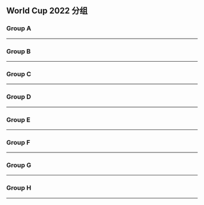 ## World Cup 2022 分组

### Group A

<CardGroup>
  <StateCard state="qa" />
  <StateCard state="ec" />
  <StateCard state="sn" />
  <StateCard state="nl" />
</CardGroup>

---

### Group B

<CardGroup>
<StateCard state="gb-eng" />
<StateCard state="ir" />
<StateCard state="us" />
<StateCard state="gb-wls" />
</CardGroup>

---

### Group C

<CardGroup>
<StateCard state="ar" />
<StateCard state="sa" />
<StateCard state="mx" />
<StateCard state="pl" />
</CardGroup>

---

### Group D

<CardGroup>
<StateCard state="fr" />
<StateCard state="au" />
<StateCard state="dk" />
<StateCard state="tn" />
</CardGroup>

---

### Group E

<CardGroup>
<StateCard state="es" />
<StateCard state="cr" />
<StateCard state="de" />
<StateCard state="jp" />
</CardGroup>

---

### Group F

<CardGroup>
<StateCard state="be" />
<StateCard state="ca" />
<StateCard state="ma" />
<StateCard state="hr" />
</CardGroup>

---

### Group G

<CardGroup>
<StateCard state="br" />
<StateCard state="rs" />
<StateCard state="ch" />
<StateCard state="cm" />
</CardGroup>

---

### Group H

<CardGroup>
<StateCard state="pt" />
<StateCard state="gh" />
<StateCard state="uy" />
<StateCard state="kr" />
</CardGroup>

---